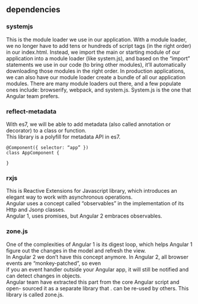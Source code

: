 ## dependencies

### systemjs
This is the module loader we use in our application. With a module loader, we no longer have to add tens or hundreds 
of script tags (in the right order) in our index.html. Instead, we import the main or starting module of our application 
into a module loader (like system.js), and based on the “import” statements we use in our code (to bring other modules), 
it’ll automatically downloading those modules in the right order. In production applications, we can also have our module 
loader create a bundle of all our application modules. There are many module loaders out there, and a few populate ones 
include: browserify, webpack, and system.js. System.js is the one that Angular team prefers.


### reflect-metadata

With es7, we will be able to add metadata (also called annotation or decorator) to a class or function.       
This library is a polyfill for metadata API in es7.

```
@Component({ selector: “app” })  
class AppComponent { 

}

```

### rxjs
This is Reactive Extensions for Javascript library, which introduces an elegant way to work with asynchronous 
operations.   
Angular uses a concept called “observables” in the implementation of its Http and Jsonp classes.       
Angular 1, uses promises, but Angular 2 embraces observables.


### zone.js
One of the complexities of Angular 1 is its digest loop, which helps Angular 1 figure out the changes in the model
and refresh the view.       
In Angular 2 we don’t have this concept anymore. In Angular 2, all browser events are “monkey-patched”, so even      
if you an event handler outside your Angular app, it will still be notified and can detect changes in objects.       
Angular team have extracted this part from the core Angular script and open- sourced it as a separate library that . 
can be re-used by others. This library is called zone.js.

